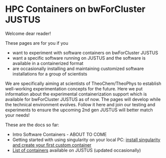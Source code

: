 # HPC Containers on bwForCluster JUSTUS

Welcome dear reader!

These pages are for you if you
* want to experiment with software containers on bwForCluster JUSTUS
* want a specific software running on JUSTUS and the software is available in a containerized format
* are occasionally installing and maintaining customized software installations for a group of scientists

We are specifically aiming at scientists of TheoChem/TheoPhys to establish well-working experimentation concepts for the future.
Here we put information about the experimental containerization support which is available for bwForCluster JUSTUS as of now.
The pages will develop while the technical environment evolves.
Follow it here and join our testing and experiments to ensure the upcoming 2nd gen JUSTUS will better match your needs!

These are the docs so far:

* Intro Software Containers - ABOUT TO COME
* Getting started with using singularity on your local PC: [install singularity and create your first custom container](./docs/INSTALL.md)
* [List of containers](./docs/CONTAINERLIST.md) available on JUSTUS (updated occasionally)
